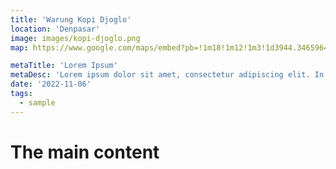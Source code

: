 ```yaml
---
title: 'Warung Kopi Djoglo'
location: 'Denpasar'
image: images/kopi-djoglo.png
map: https://www.google.com/maps/embed?pb=!1m18!1m12!1m3!1d3944.346596435232!2d115.24621931114592!3d-8.658548888064955!2m3!1f0!2f0!3f0!3m2!1i1024!2i768!4f13.1!3m3!1m2!1s0x2dd24112846fc2a5%3A0x1a40d70c72276ad9!2sWarung%20Kopi%20Djoglo!5e0!3m2!1sen!2sid!4v1685669373066!5m2!1sen!2sid

metaTitle: 'Lorem Ipsum'
metaDesc: 'Lorem ipsum dolor sit amet, consectetur adipiscing elit. In lacinia sodales massa a porttitor. '
date: '2022-11-06'
tags:
  - sample
---
```

# The main content
